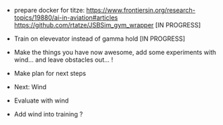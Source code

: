 - prepare docker for titze: https://www.frontiersin.org/research-topics/19880/ai-in-aviation#articles
https://github.com/rtatze/JSBSim_gym_wrapper [IN PROGRESS]

- Train on elevevator instead of gamma hold [IN PROGRESS]
- Make the things you have now awesome, add some experiments with wind... and leave obstacles out... !

- Make plan for next steps

- Next: Wind
- Evaluate with wind
- Add wind into training ? 